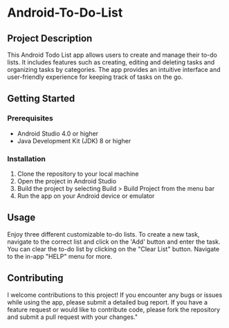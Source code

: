 # Android-To-Do-List

## Project Description
This Android Todo List app allows users to create and manage their to-do lists. It includes features such as creating, editing and deleting tasks and organizing tasks by categories. The app provides an intuitive interface and user-friendly experience for keeping track of tasks on the go.

## Getting Started

### Prerequisites
- Android Studio 4.0 or higher
- Java Development Kit (JDK) 8 or higher

### Installation
1. Clone the repository to your local machine
2. Open the project in Android Studio
3. Build the project by selecting Build > Build Project from the menu bar
4. Run the app on your Android device or emulator

## Usage
Enjoy three different customizable to-do lists. To create a new task, navigate to the correct list and click on the 'Add' button and enter the task. You can clear the to-do list by clicking on the "Clear List" button. Navigate to the in-app "HELP" menu for more.

## Contributing
I welcome contributions to this project! If you encounter any bugs or issues while using the app, please submit a detailed bug report. If you have a feature request or would like to contribute code, please fork the repository and submit a pull request with your changes."
